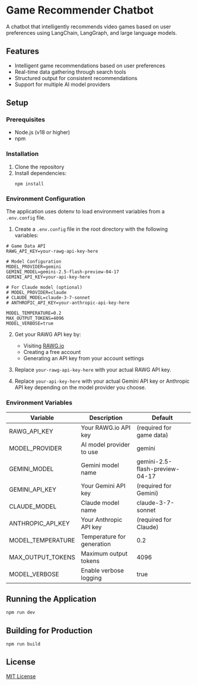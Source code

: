 # Game Recommender Chatbot

A chatbot that intelligently recommends video games based on user preferences using LangChain, LangGraph, and large language models.

## Features

- Intelligent game recommendations based on user preferences
- Real-time data gathering through search tools
- Structured output for consistent recommendations
- Support for multiple AI model providers

## Setup

### Prerequisites

- Node.js (v18 or higher)
- npm

### Installation

1. Clone the repository
2. Install dependencies:
   ```
   npm install
   ```

### Environment Configuration

The application uses dotenv to load environment variables from a `.env.config` file.

1. Create a `.env.config` file in the root directory with the following variables:

```
# Game Data API
RAWG_API_KEY=your-rawg-api-key-here

# Model Configuration
MODEL_PROVIDER=gemini
GEMINI_MODEL=gemini-2.5-flash-preview-04-17
GEMINI_API_KEY=your-api-key-here

# For Claude model (optional)
# MODEL_PROVIDER=claude
# CLAUDE_MODEL=claude-3-7-sonnet
# ANTHROPIC_API_KEY=your-anthropic-api-key-here

MODEL_TEMPERATURE=0.2
MAX_OUTPUT_TOKENS=4096
MODEL_VERBOSE=true
```

2. Get your RAWG API key by:

   - Visiting [RAWG.io](https://rawg.io/apidocs)
   - Creating a free account
   - Generating an API key from your account settings

3. Replace `your-rawg-api-key-here` with your actual RAWG API key.

4. Replace `your-api-key-here` with your actual Gemini API key or Anthropic API key depending on the model provider you choose.

### Environment Variables

| Variable          | Description                | Default                        |
| ----------------- | -------------------------- | ------------------------------ |
| RAWG_API_KEY      | Your RAWG.io API key       | (required for game data)       |
| MODEL_PROVIDER    | AI model provider to use   | gemini                         |
| GEMINI_MODEL      | Gemini model name          | gemini-2.5-flash-preview-04-17 |
| GEMINI_API_KEY    | Your Gemini API key        | (required for Gemini)          |
| CLAUDE_MODEL      | Claude model name          | claude-3-7-sonnet              |
| ANTHROPIC_API_KEY | Your Anthropic API key     | (required for Claude)          |
| MODEL_TEMPERATURE | Temperature for generation | 0.2                            |
| MAX_OUTPUT_TOKENS | Maximum output tokens      | 4096                           |
| MODEL_VERBOSE     | Enable verbose logging     | true                           |

## Running the Application

```
npm run dev
```

## Building for Production

```
npm run build
```

## License

[MIT License](LICENSE)
